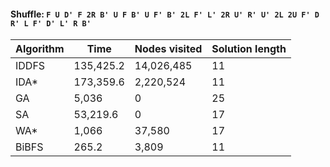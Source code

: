 #### Shuffle: `F U D' F 2R B' U F B' U F' B' 2L F' L' 2R U' R' U' 2L 2U F' D R' L F' D' L' R B'`
| Algorithm | Time | Nodes visited | Solution length |
| ----- | ----- | ----- | ----- |
| IDDFS | 135,425.2 | 14,026,485 | 11 |
| IDA* | 173,359.6 | 2,220,524 | 11 |
| GA | 5,036 | 0 | 25 |
| SA | 53,219.6 | 0 | 17 |
| WA* | 1,066 | 37,580 | 17 |
| BiBFS | 265.2 | 3,809 | 11 |